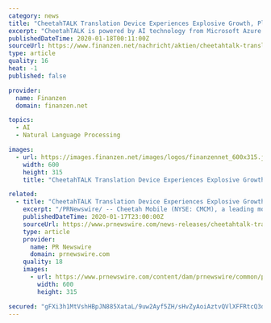 ```yaml
---
category: news
title: "CheetahTALK Translation Device Experiences Explosive Growth, Plans New Market Expansion"
excerpt: "CheetahTALK is powered by AI technology from Microsoft Azure Cognitive Services, with machine translation and Neural Text-to-Speech capabilities, as well as Automatic Speech Recognition from OrionStar. The palm-sized device translates 42 popular languages including English, Spanish, French, Italian, Chinese, Japanese, Germany and Portuguese ..."
publishedDateTime: 2020-01-18T00:11:00Z
sourceUrl: https://www.finanzen.net/nachricht/aktien/cheetahtalk-translation-device-experiences-explosive-growth-plans-new-market-expansion-8409829
type: article
quality: 16
heat: -1
published: false

provider:
  name: Finanzen
  domain: finanzen.net

topics:
  - AI
  - Natural Language Processing

images:
  - url: https://images.finanzen.net/images/logos/finanzennet_600x315.jpg
    width: 600
    height: 315
    title: "CheetahTALK Translation Device Experiences Explosive Growth, Plans New Market Expansion"

related:
  - title: "CheetahTALK Translation Device Experiences Explosive Growth, Plans New Market Expansion"
    excerpt: "/PRNewswire/ -- Cheetah Mobile (NYSE: CMCM), a leading mobile internet company with global market coverage, announced today that its AI-powered"
    publishedDateTime: 2020-01-17T23:00:00Z
    sourceUrl: https://www.prnewswire.com/news-releases/cheetahtalk-translation-device-experiences-explosive-growth-plans-new-market-expansion-300988836.html
    type: article
    provider:
      name: PR Newswire
      domain: prnewswire.com
    quality: 18
    images:
      - url: https://www.prnewswire.com/content/dam/prnewswire/common/prn_facebook_sharing_logo.jpg
        width: 600
        height: 315

secured: "gFXi3h1MtVshHBpJN885XataL/9uw2Ayf5ZH/sHvZyAoiAztvQVlXFFRtcQ3dx/P5g6KqsrWEXHzRKkWbYohYZ4szMLTsIK41KxYCnt0QG7M4aGLmtlrLEJGb3svstGvgDZI88qXgWHxHmHYvtTEqTX+yvVGOoK95Gn9jmAn3yE4Tz1gE0pu8NLKCey0+CZnFZYjTUXBBlwsJkVfPgqKCEv3rkRR2T0whZYNSjBU8yPJ6ebFm4Txphewm7idwFpnqBwnsB5SPomnS8PbP5xHVUsfKpuC4GeVC+gJxkqkix4=;teHP1Y2mgpEamb5+zJ5m0Q=="
---
```


